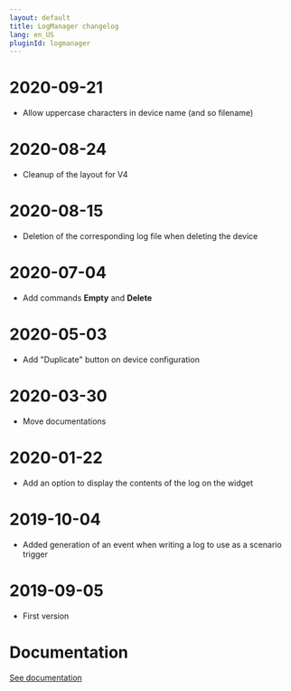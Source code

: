 ```yaml
---
layout: default
title: LogManager changelog
lang: en_US
pluginId: logmanager
---
```


# 2020-09-21

- Allow uppercase characters in device name (and so filename)

# 2020-08-24

- Cleanup of the layout for V4

# 2020-08-15

- Deletion of the corresponding log file when deleting the device

# 2020-07-04

- Add commands **Empty** and **Delete**

# 2020-05-03

- Add "Duplicate" button on device configuration

# 2020-03-30

- Move documentations

# 2020-01-22

- Add an option to display the contents of the log on the widget

# 2019-10-04

- Added generation of an event when writing a log to use as a scenario trigger

# 2019-09-05

- First version

# Documentation

[See documentation]({{site.baseurl}}/{{page.pluginId}}/{{page.lang}})
